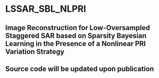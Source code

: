# LSSAR_SBL_NLPRI
## Image Reconstruction for Low-Oversampled Staggered SAR based on Sparsity Bayesian Learning in the Presence of a Nonlinear PRI Variation Strategy
## Source code will be updated upon publication
